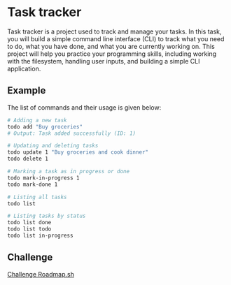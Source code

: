 # Task tracker

Task tracker is a project used to track and manage your tasks. In this task, you
will build a simple command line interface (CLI) to track what you need to do,
what you have done, and what you are currently working on. This project will
help you practice your programming skills, including working with the
filesystem, handling user inputs, and building a simple CLI application.

## Example

The list of commands and their usage is given below:

```sh
# Adding a new task
todo add "Buy groceries"
# Output: Task added successfully (ID: 1)

# Updating and deleting tasks
todo update 1 "Buy groceries and cook dinner"
todo delete 1

# Marking a task as in progress or done
todo mark-in-progress 1
todo mark-done 1

# Listing all tasks
todo list

# Listing tasks by status
todo list done
todo list todo
todo list in-progress
```

## Challenge

[Challenge Roadmap.sh](https://roadmap.sh/projects/task-tracker)
